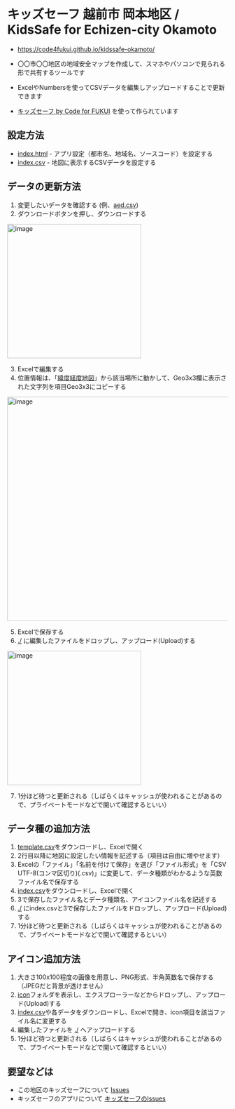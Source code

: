 # キッズセーフ 越前市 岡本地区 / KidsSafe for Echizen-city Okamoto

- https://code4fukui.github.io/kidssafe-okamoto/

- 〇〇市〇〇地区の地域安全マップを作成して、スマホやパソコンで見られる形で共有するツールです
- ExcelやNumbersを使ってCSVデータを編集しアップロードすることで更新できます
- [キッズセーフ by Code for FUKUI](https://github.com/code4fukui/kidssafe/) を使って作られています

## 設定方法

- [index.html](index.html) - アプリ設定（都市名、地域名、ソースコード）を設定する
- [index.csv](index.csv) - 地図に表示するCSVデータを設定する

## データの更新方法

1. 変更したいデータを確認する (例、[aed.csv](aed.csv))
2. ダウンロードボタンを押し、ダウンロードする

<img width="306" alt="image" src="https://github.com/code4fukui/kidssafe-template/assets/1715217/053db2b7-1931-4b7c-b369-326523190d64">

3. Excelで編集する
4. 位置情報は、「[緯度経度地図](https://fukuno.jig.jp/app/map/latlng/#%E8%B6%8A%E5%89%8D%E5%B8%82)」から該当場所に動かして、Geo3x3欄に表示された文字列を項目Geo3x3にコピーする

<img width="511" alt="image" src="https://user-images.githubusercontent.com/1715217/219602296-2d3b72ce-581a-4ba8-8c69-edbe1b95ee76.png">

5. Excelで保存する
6. [./](./) に編集したファイルをドロップし、アップロード(Upload)する

<img width="306" alt="image" src="https://github.com/code4fukui/kidssafe-template/assets/1715217/53bdf652-f38a-47dc-8b3e-defa62f989ce">

7. 1分ほど待つと更新される（しばらくはキャッシュが使われることがあるので、プライベートモードなどで開いて確認するといい）

## データ種の追加方法

1. [template.csv](template.csv)をダウンロードし、Excelで開く
2. 2行目以降に地図に設定したい情報を記述する（項目は自由に増やせます）
3. Excelの「ファイル」「名前を付けて保存」を選び「ファイル形式」を「CSV UTF-8(コンマ区切り)(.csv)」に変更して、データ種類がわかるような英数ファイル名で保存する
4. [index.csv](index.csv)をダウンロードし、Excelで開く
5. 3で保存したファイル名とデータ種類名、アイコンファイル名を記述する
6. [./](./) にindex.csvと3で保存したファイルをドロップし、アップロード(Upload)する
7. 1分ほど待つと更新される（しばらくはキャッシュが使われることがあるので、プライベートモードなどで開いて確認するといい）

## アイコン追加方法

1. 大きさ100x100程度の画像を用意し、PNG形式、半角英数名で保存する（JPEGだと背景が透けません）
2. [icon](icon)フォルダを表示し、エクスプローラーなどからドロップし、アップロード(Upload)する
3. [index.csv](index.csv)や各データをダウンロードし、Excelで開き、icon項目を該当ファイル名に変更する
4. 編集したファイルを [./](./) へアップロードする
5. 1分ほど待つと更新される（しばらくはキャッシュが使われることがあるので、プライベートモードなどで開いて確認するといい）

## 要望などは

- この地区のキッズセーフについて [Issues](../../issues)
- キッズセーフのアプリについて [キッズセーフのIssues](https://github.com/code4fukui/kidssafe/issues)

